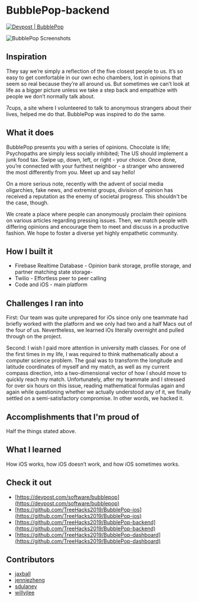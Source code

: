 # BubblePop-backend

[![Devpost | BubblePop](https://badges.devpost-shields.com/get-badge?name=BubblePop&id=bubblepop&type=big-logo&style=flat)](https://devpost.com/software/bubblepop)

![BubblePop Screenshots](https://www.stewartdulaney.com/wp-content/uploads/sites/7/2019/03/BubblePop.gif "BubblePop")

## Inspiration

They say we’re simply a reflection of the five closest people to us. It’s so easy to get comfortable in our own echo chambers, lost in opinions that seem so real because they’re all around us. But sometimes we can’t look at life as a bigger picture unless we take a step back and empathize with people we don’t normally talk about. 

7cups, a site where I volunteered to talk to anonymous strangers about their lives, helped me do that. BubblePop was inspired to do the same.

## What it does

BubblePop presents you with a series of opinions. 
Chocolate is life; Psychopaths are simply less socially inhibited; The US should implement a junk food tax. 
Swipe up, down, left, or right - your choice. 
Once done, you’re connected with your furthest neighbor - a stranger who answered the most differently from you. 
Meet up and say hello! 

On a more serious note, recently with the advent of social media oligarchies, fake news, and extremist groups, division of opinion has received a reputation as the enemy of societal progress. This shouldn't be the case, though.

We create a place where people can anonymously proclaim their opinions on various articles regarding pressing issues. Then, we match people with differing opinions and encourage them to meet and discuss in a productive fashion. We hope to foster a diverse yet highly empathetic community.

## How I built it

- Firebase Realtime Database - Opinion bank storage, profile storage, and partner matching state storage- 
- Twilio - Effortless peer to peer calling 
- Code and iOS - main platform

## Challenges I ran into

First: Our team was quite unprepared for iOs since only one teammate had briefly worked with the platform and we only had two and a half Macs out of the four of us. Nevertheless, we learned iOs literally overnight and pulled through on the project. 

Second: I wish I paid more attention in university math classes. For one of the first times in my life, I was required to think mathematically about a computer science problem. The goal was to transform the longitude and latitude coordinates of myself and my match, as well as my current compass direction, into a two-dimensional vector of how I should move to quickly reach my match. Unfortunately, after my teammate and I stressed for over six hours on this issue, reading mathematical formulas again and again while questioning whether we actually understood any of it, we finally settled on a semi-satisfactory compromise. In other words, we hacked it. 

## Accomplishments that I'm proud of

Half the things stated above. 

## What I learned

How iOS works, how iOS doesn’t work, and how iOS sometimes works. 

## Check it out
- [https://devpost.com/software/bubblepop](https://devpost.com/software/bubblepop)
- [https://github.com/TreeHacks2019/BubblePop-ios](https://github.com/TreeHacks2019/BubblePop-ios)
- [https://github.com/TreeHacks2019/BubblePop-backend](https://github.com/TreeHacks2019/BubblePop-backend)
- [https://github.com/TreeHacks2019/BubblePop-dashboard](https://github.com/TreeHacks2019/BubblePop-dashboard)

## Contributors
- [jaxball](https://github.com/jaxball)
- [jenniezheng](https://github.com/jenniezheng)
- [sdulaney](https://github.com/sdulaney)
- [willyjlee](https://github.com/willyjlee)
